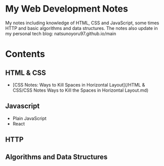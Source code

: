 # My Web Development Notes

My notes including knowledge of HTML, CSS and JavaScript, some times HTTP and basic algorithms and data structures.
The notes also update in my personal tech blog: natsunoyoru97.github.io/main

# Contents

## HTML & CSS
* [CSS Notes: Ways to Kill Spaces in Horizontal Layout](/HTML & CSS/CSS Notes Ways to Kill the Spaces in Horizontal Layout.md)

## Javascript

- Plain JavaScript
- React

## HTTP

## Algorithms and Data Structures
